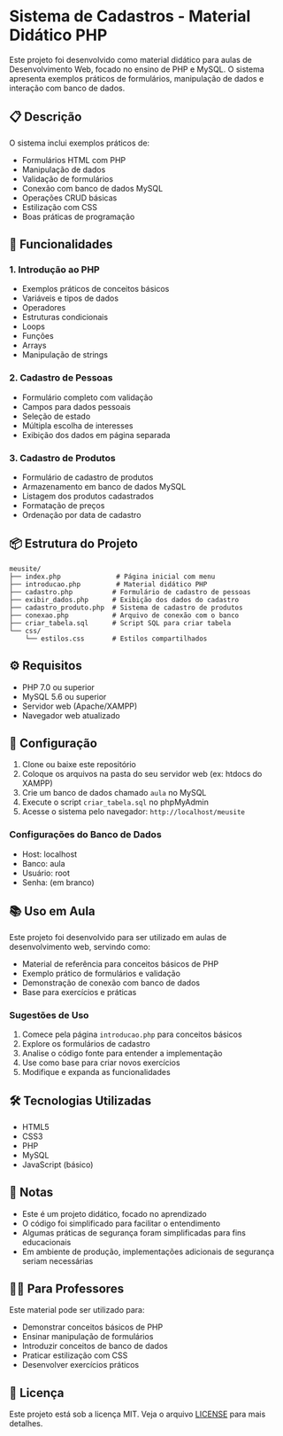# Sistema de Cadastros - Material Didático PHP

Este projeto foi desenvolvido como material didático para aulas de Desenvolvimento Web, focado no ensino de PHP e MySQL. O sistema apresenta exemplos práticos de formulários, manipulação de dados e interação com banco de dados.

## 📋 Descrição

O sistema inclui exemplos práticos de:
- Formulários HTML com PHP
- Manipulação de dados
- Validação de formulários
- Conexão com banco de dados MySQL
- Operações CRUD básicas
- Estilização com CSS
- Boas práticas de programação

## 🚀 Funcionalidades

### 1. Introdução ao PHP
- Exemplos práticos de conceitos básicos
- Variáveis e tipos de dados
- Operadores
- Estruturas condicionais
- Loops
- Funções
- Arrays
- Manipulação de strings

### 2. Cadastro de Pessoas
- Formulário completo com validação
- Campos para dados pessoais
- Seleção de estado
- Múltipla escolha de interesses
- Exibição dos dados em página separada

### 3. Cadastro de Produtos
- Formulário de cadastro de produtos
- Armazenamento em banco de dados MySQL
- Listagem dos produtos cadastrados
- Formatação de preços
- Ordenação por data de cadastro

## 📦 Estrutura do Projeto

```
meusite/
├── index.php              # Página inicial com menu
├── introducao.php         # Material didático PHP
├── cadastro.php          # Formulário de cadastro de pessoas
├── exibir_dados.php      # Exibição dos dados do cadastro
├── cadastro_produto.php  # Sistema de cadastro de produtos
├── conexao.php           # Arquivo de conexão com o banco
├── criar_tabela.sql      # Script SQL para criar tabela
└── css/
    └── estilos.css       # Estilos compartilhados
```

## ⚙️ Requisitos

- PHP 7.0 ou superior
- MySQL 5.6 ou superior
- Servidor web (Apache/XAMPP)
- Navegador web atualizado

## 🔧 Configuração

1. Clone ou baixe este repositório
2. Coloque os arquivos na pasta do seu servidor web (ex: htdocs do XAMPP)
3. Crie um banco de dados chamado `aula` no MySQL
4. Execute o script `criar_tabela.sql` no phpMyAdmin
5. Acesse o sistema pelo navegador: `http://localhost/meusite`

### Configurações do Banco de Dados
- Host: localhost
- Banco: aula
- Usuário: root
- Senha: (em branco)

## 📚 Uso em Aula

Este projeto foi desenvolvido para ser utilizado em aulas de desenvolvimento web, servindo como:
- Material de referência para conceitos básicos de PHP
- Exemplo prático de formulários e validação
- Demonstração de conexão com banco de dados
- Base para exercícios e práticas

### Sugestões de Uso
1. Comece pela página `introducao.php` para conceitos básicos
2. Explore os formulários de cadastro
3. Analise o código fonte para entender a implementação
4. Use como base para criar novos exercícios
5. Modifique e expanda as funcionalidades

## 🛠️ Tecnologias Utilizadas

- HTML5
- CSS3
- PHP
- MySQL
- JavaScript (básico)

## 📝 Notas

- Este é um projeto didático, focado no aprendizado
- O código foi simplificado para facilitar o entendimento
- Algumas práticas de segurança foram simplificadas para fins educacionais
- Em ambiente de produção, implementações adicionais de segurança seriam necessárias

## 👨‍🏫 Para Professores

Este material pode ser utilizado para:
- Demonstrar conceitos básicos de PHP
- Ensinar manipulação de formulários
- Introduzir conceitos de banco de dados
- Praticar estilização com CSS
- Desenvolver exercícios práticos

## 📄 Licença

Este projeto está sob a licença MIT. Veja o arquivo [LICENSE](LICENSE) para mais detalhes. 